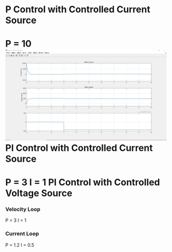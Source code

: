 P Control with Controlled Current Source
===========
P = 10  
![Shit](https://github.com/MuskteerAramis/homework/blob/master/U201614350/%E4%BB%BF%E7%9C%9F%E4%BD%9C%E4%B8%9A3-%E5%8F%8C%E9%97%AD%E7%8E%AF%E7%9B%B4%E6%B5%81%E8%B0%83%E9%80%9F/P_Control.jpg)
PI Control with Controlled Current Source
===========
P = 3 I = 1
PI Control with Controlled Voltage Source
===========
### Velocity Loop ###
P = 3 I = 1
### Current Loop ###
P = 1.2 I = 0.5
